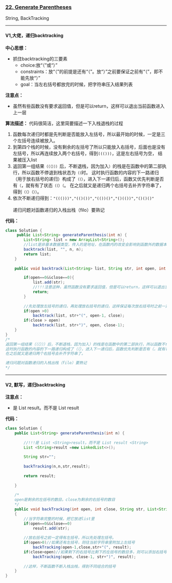 ### [22. Generate Parentheses](https://leetcode.com/problems/generate-parentheses/)

String, BackTracking

---

#### V1,大佬，递归backtracking

**中心思想：**
- 抓住backtracking的三要素
  - choice:放“（”或“）”
  - constraints：放“（”的前提是还有“（”。放“）”之前要保证之前有“（”，即不能先放“）”
  - goal：当左右括号都放完的时候，把字符串压入结果列表
  
**注意点：**
- 虽然有些函数没有要求返回值，但是可以return，这样可以退出当前函数进入上一层

**算法描述：**
代码很简洁，这里简要描述一下入栈退栈的过程
1. 函数每次递归时都是先判断是否能放入左括号，所以最开始的时候，一定是三个左括号连续被放入。
2. 到第四个栈的时候，没有剩余的左括号了所以只能放入右括号，后面也是没有左括号，所以再连续放入两个右括号，得到`((()))`，这是左右括号为空，
结果被压入list
3. 返回第一组结果`（（（）））`后，不断退栈，因为加入`）`的栈是在函数中的第二部执行，所以函数不停退到栈状态为`（（`时。
这时执行函数的内容的下一路递归（用于放右括号的递归）构成了`（（）`，进入下一递归后，函数又优先判断是否有`（`，就有有了状态`（（）（`。
在之后就又是递归两个右括号去补齐字符串了，得到`（（）（））`。
4. 依次不断递归得到：`"((()))","(()())","(())()","()(())","()()()"`
<br/><br/>
递归问题对函数递归的入栈出栈（filo）要熟记

**代码：**
```java
class Solution {
     public List<String> generateParenthesis(int n) {
        List<String> list = new ArrayList<String>();
        //list是非基本数据类型，传入的是地址，在函数内的改变会影响到函数外的数据本体。
        backtrack(list, "", n, n);
        return list;
    }
    
    public void backtrack(List<String> list, String str, int open, int close){

        if(open==0&&close==0){
            list.add(str);
            //!!!注意这种，虽然函数没有要求返回值，但是可以return，这样可以退出当前函数进入上一层
            return;
        }
        
        //先处理放左括号的递归，再处理放右括号的递归，这样保证每次放右括号时之前一定有左括号被压入了
        if(open >0)
            backtrack(list, str+"(", open-1, close);
        if(close > open)
            backtrack(list, str+")", open, close-1);
    }
}
/*
返回第一组结果（（（）））后，不断退栈，因为加入）的栈是在函数中的第二部执行，所以函数不停退到栈状态为（（时。
这时执行函数的内容的下一路递归构成了（（），进入下一递归后，函数优先判断是否有（，就有有了状态（（）（。
在之后就又是递归两个右括号去补齐字符串了。

递归问题对函数递归的入栈出栈（filo）要熟记
*/
```

---

#### V2, 默写，递归backtracking

**注意点：**
- 是 List <String>result。而不是 List result <String>

**代码：**
```java
class Solution {
    public List<String> generateParenthesis(int n) {
        
        //!!!是 List <String>result。而不是 List result <String>
        List <String>result =new LinkedList<>();
        
        String str="";
        
        backTracking(n,n,str,result);
        
        return result;
        
    }
    
    /*
    open是剩余的左括号的数目。close为剩余的右括号的数目
    */
    public void backTracking(int open, int close, String str, List<String> result)
    {
        //当字符串完整的时候，把它放进list里
        if(open==0&&close==0)
            result.add(str);
        
        //放右括号之前一定得有左括号，所以先处理左括号。
        if(open>0)//如果还有左括号，则往当前字符串里附加上左括号
            backTracking(open-1,close,str+"(", result);
        if(close>open)//如果剩下的右括号比剩下的左括号的数目多，则可以添加右括号
            backTracking(open, close-1, str+")", result);
        
        //这样，不断函数不断入栈出栈，得到不同组合的括号
    }
}
```
